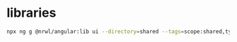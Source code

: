 # libraries

```sh
npx ng g @nrwl/angular:lib ui --directory=shared --tags=scope:shared,type:ui
```
